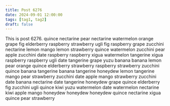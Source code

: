 ```yaml
---
title: Post 6276
date: 2024-09-01 12:00:00
tags: [tag1, tag2]
draft: false
---
```

This is post 6276.
quince
nectarine
pear
nectarine
watermelon
orange
grape
fig
elderberry
raspberry
strawberry
ugli
fig
raspberry
grape
zucchini
nectarine
lemon
mango
lemon
strawberry
quince
watermelon
zucchini
pear
apple
zucchini
date
raspberry
raspberry
xigua
watermelon
tangerine
xigua
raspberry
raspberry
ugli
date
tangerine
grape
yuzu
banana
banana
lemon
pear
orange
quince
elderberry
strawberry
raspberry
strawberry
zucchini
quince
banana
tangerine
banana
tangerine
honeydew
lemon
tangerine
mango
pear
strawberry
zucchini
date
apple
mango
strawberry
zucchini
date
banana
nectarine
date
tangerine
honeydew
grape
quince
elderberry
fig
zucchini
ugli
quince
kiwi
yuzu
watermelon
date
watermelon
nectarine
kiwi
apple
mango
honeydew
honeydew
honeydew
quince
nectarine
xigua
quince
pear
strawberry
